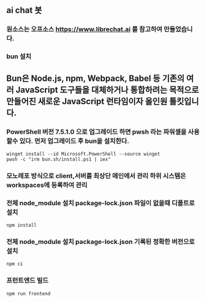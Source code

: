 ## ai chat 봇
### 원소스는 오프소스 https://www.librechat.ai 를 참고하여 만들었습니다.

### bun 설치
## Bun은 Node.js, npm, Webpack, Babel 등 기존의 여러 JavaScript 도구들을 대체하거나 통합하려는 목적으로 만들어진 새로운 JavaScript 런타임이자 올인원 툴킷입니다.
### PowerShell 버전 7.5.1.0 으로 업그레이드 하면 pwsh 라는 파워셀을 사용할수 있다. 먼저 업그레이드 후 bun을 설치한다.
```
winget install --id Microsoft.PowerShell --source winget
pwsh -c "irm bun.sh/install.ps1 | iex"
```

### 모노레포 방식으로 client,서버를 최상단 메인에서 관리 하위 시스템은 workspaces에 등록하여 관리

### 전체 node_module 설치 package-lock.json 파일이 없을때 디폴트로 설치
```
npm install
```

### 전체 node_module 설치 package-lock.json 기록된 정확한 버전으로 설치
```
npm ci
```

### 프런트엔드 빌드
```
npm run frontend
```